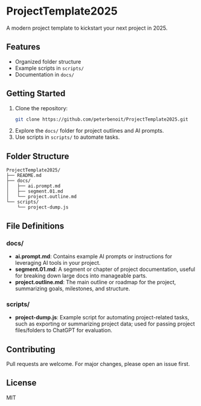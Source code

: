 # ProjectTemplate2025

A modern project template to kickstart your next project in 2025.

## Features

-   Organized folder structure
-   Example scripts in `scripts/`
-   Documentation in `docs/`

## Getting Started

1. Clone the repository:
    ```sh
    git clone https://github.com/peterbenoit/ProjectTemplate2025.git
    ```
2. Explore the `docs/` folder for project outlines and AI prompts.
3. Use scripts in `scripts/` to automate tasks.

## Folder Structure

```
ProjectTemplate2025/
├── README.md
├── docs/
│   ├── ai.prompt.md
│   ├── segment.01.md
│   └── project.outline.md
└── scripts/
    └── project-dump.js
```

## File Definitions

### docs/

-   **ai.prompt.md**: Contains example AI prompts or instructions for leveraging AI tools in your project.
-   **segment.01.md**: A segment or chapter of project documentation, useful for breaking down large docs into manageable parts.
-   **project.outline.md**: The main outline or roadmap for the project, summarizing goals, milestones, and structure.

### scripts/

-   **project-dump.js**: Example script for automating project-related tasks, such as exporting or summarizing project data; used for passing project files/folders to ChatGPT for evaluation.

## Contributing

Pull requests are welcome. For major changes, please open an issue first.

## License

MIT
